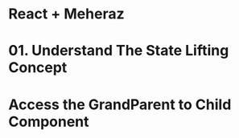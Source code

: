 # React + Meheraz

# 01. Understand The State Lifting Concept

# Access the GrandParent to Child Component